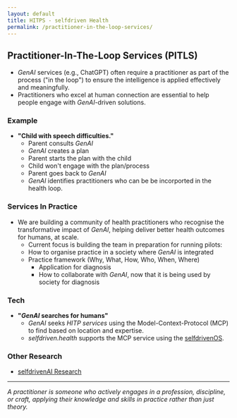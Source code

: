 ```yaml
---
layout: default
title: HITPS - selfdriven Health
permalink: /practitioner-in-the-loop-services/
---
```


## Practitioner-In-The-Loop Services (PITLS)

- *GenAI* services (e.g., ChatGPT) often require a practitioner as part of the process ("in the loop") to ensure the intelligence is applied effectively and meaningfully.
- Practitioners who excel at human connection are essential to help people engage with *GenAI*-driven solutions.

### Example

- **"Child with speech difficulties."**
    - Parent consults *GenAI*
    -  *GenAI* creates a plan
    - Parent starts the plan with the child
    - Child won't engage with the plan/process
    - Parent goes back to  *GenAI*
    -  *GenAI* identifies practitioners who can be be incorported in the health loop.

### Services In Practice

- We are building a community of health practitioners who recognise the transformative impact of *GenAI*, helping deliver better health outcomes for humans, at scale.
    - Current focus is building the team in preparation for running pilots:
    - How to organise practice in a society where *GenAI* is integrated
    - Practice framework (Why, What, How, Who, When, Where)
        - Application for diagnosis
        - How to collaborate with *GenAI*, now that it is being used by society for diagnosis

### Tech
- **"*GenAI* searches for humans"**
    -  *GenAI* seeks *HITP services* using the Model-Context-Protocol (MCP) to find based on location and expertise.
    - *selfdriven.health* supports the MCP service using the [selfdrivenOS](https://github.com/selfdriven-engagement/selfdrivenOS).

### Other Research
- [selfdrivenAI Research](https://selfdriven.ai/research)

---

*A practitioner is someone who actively engages in a profession, discipline, or craft, applying their knowledge and skills in practice rather than just theory.*



